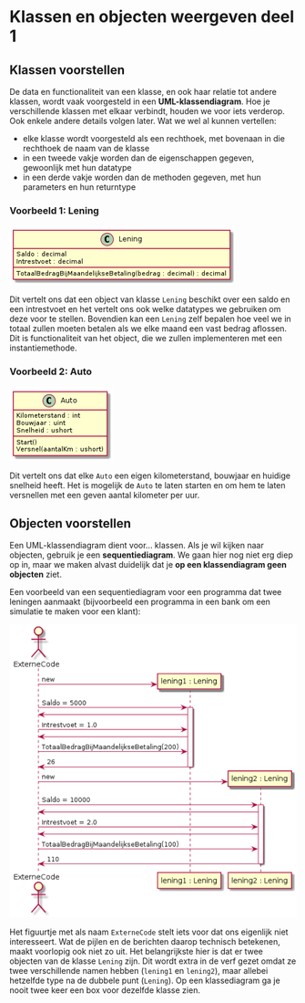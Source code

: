# Klassen en objecten weergeven deel 1

## Klassen voorstellen

De data en functionaliteit van een klasse, en ook haar relatie tot andere klassen, wordt vaak voorgesteld in een **UML-klassendiagram**. Hoe je verschillende klassen met elkaar verbindt, houden we voor iets verderop. Ook enkele andere details volgen later. Wat we wel al kunnen vertellen:

* elke klasse wordt voorgesteld als een rechthoek, met bovenaan in die rechthoek de naam van de klasse
* in een tweede vakje worden dan de eigenschappen gegeven, gewoonlijk met hun datatype
* in een derde vakje worden dan de methoden gegeven, met hun parameters en hun returntype

### Voorbeeld 1: Lening

![De &quot;C&quot; bovenaan staat voor &quot;class&quot;. De meeste programma&apos;s tekenen deze niet.](../../.gitbook/assets/klasselening.png)

Dit vertelt ons dat een object van klasse `Lening` beschikt over een saldo en een intrestvoet en het vertelt ons ook welke datatypes we gebruiken om deze voor te stellen. Bovendien kan een `Lening` zelf bepalen hoe veel we in totaal zullen moeten betalen als we elke maand een vast bedrag aflossen.  Dit is functionaliteit van het object, die we zullen implementeren met een instantiemethode.

### Voorbeeld 2: Auto

![](../../.gitbook/assets/klasseauto.png)

Dit vertelt ons dat elke `Auto` een eigen kilometerstand, bouwjaar en huidige snelheid heeft. Het is mogelijk de `Auto` te laten starten en om hem te laten versnellen met een geven aantal kilometer per uur.

## Objecten voorstellen

Een UML-klassendiagram dient voor... klassen. Als je wil kijken naar objecten, gebruik je een **sequentiediagram**. We gaan hier nog niet erg diep op in, maar we maken alvast duidelijk dat je **op een klassendiagram geen objecten** ziet.

Een voorbeeld van een sequentiediagram voor een programma dat twee leningen aanmaakt \(bijvoorbeeld een programma in een bank om een simulatie te maken voor een klant\):

![](../../.gitbook/assets/simulatieleningen.png)

Het figuurtje met als naam `ExterneCode` stelt iets voor dat ons eigenlijk niet interesseert. Wat de pijlen en de berichten daarop technisch betekenen, maakt voorlopig ook niet zo uit. Het belangrijkste hier is dat er twee objecten van de klasse `Lening` zijn. Dit wordt extra in de verf gezet omdat ze twee verschillende namen hebben \(`lening1` en `lening2`\), maar allebei hetzelfde type na de dubbele punt \(`Lening`\). Op een klassediagram ga je nooit twee keer een box voor dezelfde klasse zien.

